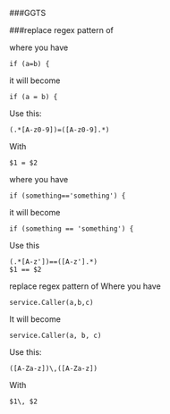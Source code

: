 ###GGTS

###replace regex pattern of 

where you have 
```
if (a=b) {
```
it will become
```
if (a = b) {
```

Use this:
```
(.*[A-z0-9])=([A-z0-9].*)

```
With
```
$1 = $2
```

where you have 
```
if (something=='something') {
```
it will become
```
if (something == 'something') {
```
Use this

```
(.*[A-z'])==([A-z'].*)
$1 == $2
```


replace regex pattern of 
Where you have

```
service.Caller(a,b,c)
```

It will become

```
service.Caller(a, b, c)
```

Use this:

```
([A-Za-z])\,([A-Za-z]) 
```
With
```
$1\, $2
```
